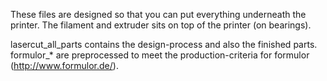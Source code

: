 These files are designed so that you can put everything underneath the printer. The filament and extruder sits on top of the printer (on bearings). 

lasercut_all_parts contains the design-process and also the finished parts.
formulor_* are preprocessed to meet the production-criteria for formulor (http://www.formulor.de/). 